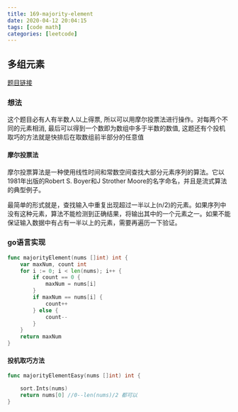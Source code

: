 ```yaml
---
title: 169-majority-element
date: 2020-04-12 20:04:15
tags: [code math]
categories: [leetcode]
---
```


## 多组元素

[题目链接](https://leetcode-cn.com/problems/majority-element/) 
### 想法
这个题目必有人有半数人以上得票, 所以可以用摩尔投票法进行操作。对每两个不同的元素相消, 最后可以得到一个数即为数组中多于半数的数值, 这题还有个投机取巧的方法就是快排后在取数组前半部分的任意值
#### 摩尔投票法
摩尔投票算法是一种使用线性时间和常数空间查找大部分元素序列的算法。它以1981年出版的Robert S. Boyer和J Strother Moore的名字命名，并且是流式算法的典型例子。

最简单的形式就是，查找输入中重复出现超过一半以上(n/2)的元素。如果序列中没有这种元素，算法不能检测到正确结果，将输出其中的一个元素之一。如果不能保证输入数据中有占有一半以上的元素，需要再遍历一下验证。

### go语言实现

```go
func majorityElement(nums []int) int {
	var maxNum, count int
	for i := 0; i < len(nums); i++ {
		if count == 0 {
			maxNum = nums[i]
		}
		if maxNum == nums[i] {
			count++
		} else {
			count--
		}
	}
	return maxNum
}
```
#### 投机取巧方法

```go
func majorityElementEasy(nums []int) int {

	sort.Ints(nums)
	return nums[0] //0--len(nums)/2 都可以
}
```
